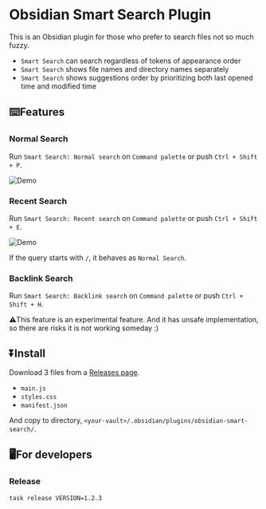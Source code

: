 # Obsidian Smart Search Plugin

This is an Obsidian plugin for those who prefer to search files not so much fuzzy.

- `Smart Search` can search regardless of tokens of appearance order
- `Smart Search` shows file names and directory names separately
- `Smart Search` shows suggestions order by prioritizing both last opened time and modified time

## ⌨️Features

### Normal Search

Run `Smart Search: Normal search` on `Command palette` or push `Ctrl + Shift + P`.

![Demo](https://raw.githubusercontent.com/tadashi-aikawa/obsidian-smart-search/master/demo/normal.gif)

### Recent Search

Run `Smart Search: Recent search` on `Command palette` or push `Ctrl + Shift + E`.

![Demo](https://raw.githubusercontent.com/tadashi-aikawa/obsidian-smart-search/master/demo/recent.gif)

If the query starts with `/`, it behaves as `Normal Search`.

### Backlink Search

Run `Smart Search: Backlink search` on `Command palette` or push `Ctrl + Shift + H`.

⚠️This feature is an experimental feature. And it has unsafe implementation, so there are risks it is not working someday :)

## ⏬Install

Download 3 files from a [Releases page].

- `main.js`
- `styles.css`
- `manifest.json`

And copy to directory, `<your-vault>/.obsidian/plugins/obsidian-smart-search/`.

[Releases page]: https://github.com/tadashi-aikawa/obsidian-smart-search/releases/latest

## 🖥️For developers

### Release

```console
task release VERSION=1.2.3
```
